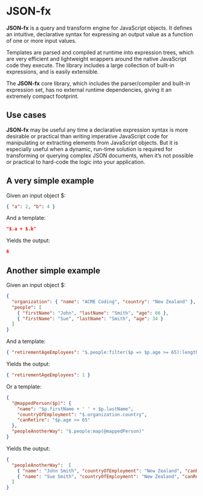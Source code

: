 # JSON-fx
**JSON-fx** is a query and transform engine for JavaScript objects.
It defines an intuitive, declarative syntax for expressing an output value as a function of one or more input values.

Templates are parsed and compiled at runtime into expression trees, which are very efficient and lightweight wrappers
around the native JavaScript code they execute. The library includes a large collection of built-in expressions,
and is easily extensible.

The **JSON-fx** core library, which includes the parser/compiler and built-in expression set, has no external
runtime dependencies, giving it an extremely compact footprint.

## Use cases

**JSON-fx** may be useful any time a declarative expression syntax is more desirable or practical than
writing imperative JavaScript code for manipulating or extracting elements from JavaScript objects. But it is especially useful
when a dynamic, run-time solution is required for transforming or querying complex JSON documents,
when it’s not possible or practical to hard-code the logic into your application.

## A very simple example

Given an input object $:
```json
{ "a": 2, "b": 4 }
```
And a template:
```json
"$.a + $.b"
```
Yields the output:
```json
6
```

## Another simple example

Given an input object $:
```json
{
  "organization": { "name": "ACME Coding", "country": "New Zealand" },
  "people": [
    { "firstName": "John", "lastName": "Smith", "age": 66 },
    { "firstName": "Sue", "lastName": "Smith", "age": 34 }
  ]
}
```
And a template:
```json
{ "retirementAgeEmployees": "$.people:filter($p => $p.age >= 65):length()" }
```
Yields the output:
```json
{ "retirementAgeEmployees": 1 }
```
Or a template:
```json
{
  "@mappedPerson($p)": {
    "name": "$p.firstName + ' ' + $p.lastName",
    "countryOfEmployment": "$.organization.country",
    "canRetire": "$p.age >= 65"
  },
  "peopleAnotherWay": "$.people:map(@mappedPerson)"
}
```
Yields the output:
```json
{
  "peopleAnotherWay":  [
    { "name": "John Smith", "countryOfEmployment": "New Zealand", "canRetire": true },
    { "name": "Sue Smith", "countryOfEmployment": "New Zealand", "canRetire": false }
  ]
}
```
